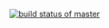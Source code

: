 [![build status of master](https://travis-ci.org/adangelo/ssw-567-a-u.svg?branch=master)](https://travis-ci.org/adangelo/ssw-567-a-u)
